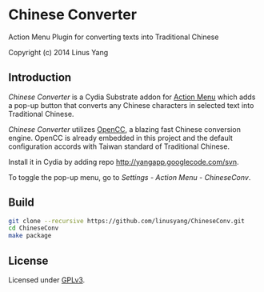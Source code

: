 # Chinese Converter
Action Menu Plugin for converting texts into Traditional Chinese

Copyright (c) 2014 Linus Yang

## Introduction
*Chinese Converter* is a Cydia Substrate addon for [Action Menu](https://rpetri.ch/cydia/actionmenu/) which adds a pop-up button that converts any Chinese characters in selected text into Traditional Chinese.

*Chinese Converter* utilizes [OpenCC](https://github.com/BYVoid/OpenCC), a blazing fast Chinese conversion engine. OpenCC is already embedded in this project and the default configuration accords with Taiwan standard of Traditional Chinese.

Install it in Cydia by adding repo http://yangapp.googlecode.com/svn.

To toggle the pop-up menu, go to *Settings - Action Menu - ChineseConv*.

## Build
```bash
git clone --recursive https://github.com/linusyang/ChineseConv.git
cd ChineseConv
make package
```

## License
Licensed under [GPLv3](http://www.gnu.org/licenses/gpl.html).
